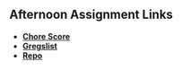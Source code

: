 ## Afternoon Assignment Links

* **[Chore Score](https://github.com/masonspacestation/chore_score_csharp)**
* **[Gregslist](https://github.com/masonspacestation/spring24_gregslist_csharp)**
* **[Repo](https://github.com/masonspacestation/<ASSIGNMENT_REPO>)**
